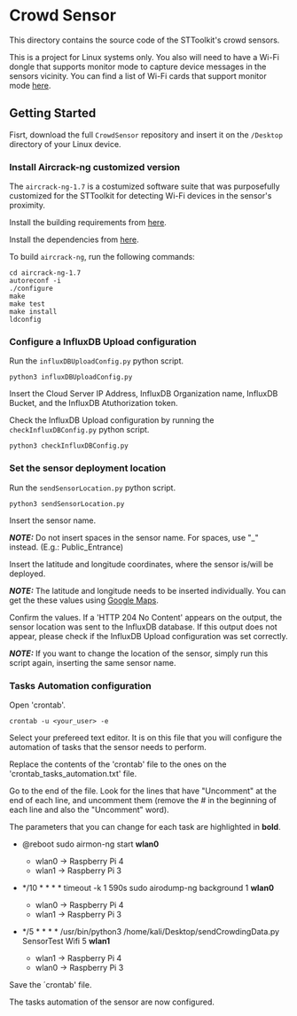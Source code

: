 # Crowd Sensor

This directory contains the source code of the STToolkit's crowd sensors.

This is a project for Linux systems only. You also will need to have a Wi-Fi dongle that supports monitor mode to capture device messages in the sensors vicinity. You can find a list of Wi-Fi cards that support monitor mode [here](https://www.aircrack-ng.org/doku.php?id=faq#what_is_the_best_wireless_card_to_buy).


## Getting Started

Fisrt, download the full `CrowdSensor` repository and insert it on the `/Desktop` directory of your Linux device.

### Install Aircrack-ng customized version

The `aircrack-ng-1.7` is a costumized software suite that was purposefully customized for the STToolkit for detecting Wi-Fi devices in the sensor's proximity.

Install the building requirements from [here](https://github.com/aircrack-ng/aircrack-ng/blob/master/README.md#requirements).

Install the dependencies from [here](https://github.com/aircrack-ng/aircrack-ng/blob/master/README.md#linux).

 To build `aircrack-ng`, run the following commands:
```
cd aircrack-ng-1.7
autoreconf -i
./configure 
make
make test
make install
ldconfig
```

### Configure a InfluxDB Upload configuration

Run the `influxDBUploadConfig.py` python script.

```
python3 influxDBUploadConfig.py
```

Insert the Cloud Server IP Address, InfluxDB Organization name, InfluxDB Bucket, and the InfluxDB Atuthorization token.

Check the InfluxDB Upload configuration by running the `checkInfluxDBConfig.py` python script.

```
python3 checkInfluxDBConfig.py
```

### Set the sensor deployment location

Run the `sendSensorLocation.py` python script.

```
python3 sendSensorLocation.py
```

Insert the sensor name.

**_NOTE:_**  Do not insert spaces in the sensor name. For spaces, use "_" instead. (E.g.: Public\_Entrance)

Insert the latitude and longitude coordinates, where the sensor is/will be deployed. 

**_NOTE:_**  The latitude and longitude needs to be inserted individually. You can get the these values using [Google Maps](https://www.google.com/maps).

Confirm the values. If a 'HTTP 204 No Content' appears on the output, the sensor location was sent to the InfluxDB database. If this output does not appear, please check if the InfluxDB Upload configuration was set correctly.

**_NOTE:_** If you want to change the location of the sensor, simply run this script again, inserting the same sensor name.

### Tasks Automation configuration

Open 'crontab'.

```
crontab -u <your_user> -e
```

Select your prefereed text editor. It is on this file that you will configure the automation of tasks that the sensor needs to perform.

Replace the contents of the 'crontab' file to the ones on the 'crontab_tasks_automation.txt' file.

Go to the end of the file. Look for the lines that have "Uncomment" at the end of each line, and uncomment them (remove the # in the beginning of each line and also the "Uncomment" word).

The parameters that you can change for each task are highlighted in **bold**.

 * @reboot sudo airmon-ng start **wlan0**
     * wlan0 -> Raspberry Pi 4
     * wlan1 -> Raspberry Pi 3

* \*/10 \* \* \* \* timeout -k 1 590s sudo airodump-ng background 1 **wlan0**
     * wlan0 -> Raspberry Pi 4
     * wlan1 -> Raspberry Pi 3
 
* \*/5 \* \* \* \* /usr/bin/python3 /home/kali/Desktop/sendCrowdingData.py SensorTest Wifi 5 **wlan1**
    * wlan1 -> Raspberry Pi 4
    * wlan0 -> Raspberry Pi 3

Save the ´crontab' file.

The tasks automation of the sensor are now configured.


















